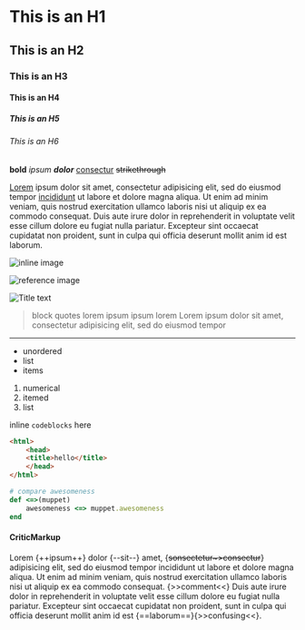 # This is an H1
## This is an H2
### This is an H3
#### This is an H4
##### This is an H5
###### This is an H6

**bold** _ipsum_ _**dolor**_ [consectur][1] ~~strikethrough~~

[Lorem](http://example.com) ipsum dolor sit amet, consectetur adipisicing elit,
sed do eiusmod tempor [incididunt][2] ut labore et dolore magna aliqua. Ut enim ad
minim veniam, quis nostrud exercitation ullamco laboris nisi ut aliquip ex ea
commodo consequat. Duis aute irure dolor in reprehenderit in voluptate velit
esse cillum dolore eu fugiat nulla pariatur. Excepteur sint occaecat cupidatat
non proident, sunt in culpa qui officia deserunt mollit anim id est laborum.

![inline image](http://placehold.it/100x100)

![reference image][3]

![](image.jpeg "Title text")

> block quotes lorem ipsum ipsum lorem
> Lorem ipsum dolor sit amet, consectetur adipisicing elit, sed do eiusmod tempor

--------------------------------------------------------------------------------

<!-- comment  -->

- unordered
- list
- items


1. numerical
2. itemed
3. list


inline `codeblocks` here

```html
<html>
	<head>
	<title>hello</title>
	</head>
</html>
```

```ruby
# compare awesomeness
def <=>(muppet)
	awesomeness <=> muppet.awesomeness
end
```

#### CriticMarkup

Lorem {++ipsum++} dolor {--sit--} amet, {~~sonsectetur~>consectur~~} adipisicing
elit, sed do eiusmod tempor incididunt ut labore et dolore magna aliqua. Ut
enim ad minim veniam, quis nostrud exercitation ullamco laboris nisi ut
aliquip ex ea commodo consequat. {>>comment<<} Duis aute irure dolor in
reprehenderit in voluptate velit esse cillum dolore eu fugiat nulla pariatur.
Excepteur sint occaecat cupidatat non proident, sunt in culpa qui officia
deserunt mollit anim id est {==laborum==}{>>confusing<<}.

[1]: http://example.com/1
[2]: http://example.com/2
[3]: http://placehold.it/200x200
